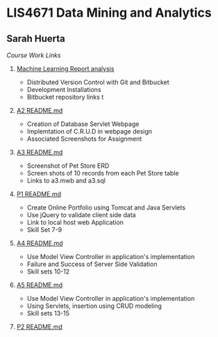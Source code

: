 

# LIS4671 Data Mining and Analytics

## Sarah Huerta


*Course Work Links*

 1. [Machine Learning Report analysis]("https://docs.google.com/document/d/1xgA77E8LMoVXDZXAS-c_s4Qz555Gxu5T/edit?usp=sharing&ouid=116501162107277728216&rtpof=true&sd=true")
     * Distributed Version Control with Git and Bitbucket
     * Development Installations
     * Bitbucket repository links t

2. [A2 README.md](a2/README.md "My A2 README.md file")
     * Creation of Database Servlet Webpage
     * Implemtation of C.R.U.D in webpage design
     * Associated Screenshots for Assignment

3. [A3 README.md](a3/README.md "My A3 README.md file")
    * Screenshot of Pet Store ERD
    * Screen shots of 10 records from each Pet Store table
    * Links to a3.mwb and a3.sql

4. [P1 README.md](p1/README.md "My P1 README.md file")

    * Create Online Portfolio using Tomcat and Java Servlets
    * Use jQuery to validate client side data
    * Link to local host web Application
    * Skill Set 7-9

5. [A4 README.md](a4/README.md "My A4 README.md file")
    * Use Model View Controller in application's implementation
    * Failure and Success of Server Side Validation
    * Skill sets 10-12


5. [A5 README.md](a5/README.md "My A5 README.md file")

    * Use Model View Controller in application's implementation
    * Using Servlets, insertion using CRUD modeling
    * Skill sets 13-15

6. [P2 README.md](p2/README.md "My P2 README.md file")

